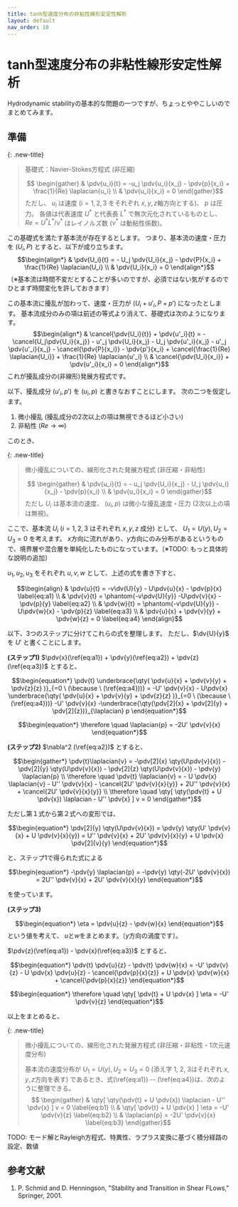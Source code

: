 ```yaml
---
title: tanh型速度分布の非粘性線形安定性解析
layout: default
nav_order: 10
---
```


# tanh型速度分布の非粘性線形安定性解析


Hydrodynamic stabilityの基本的な問題の一つですが、ちょっとややこしいのでまとめてみます。

## 準備

{: .new-title}
> 基礎式：Navier-Stokes方程式 (非圧縮)
> 
> $$ \begin{gather}
& \pdv{u_i}{t} = -u_j \pdv{u_i}{x_j} - \pdv{p}{x_i} + \frac{1}{Re} \laplacian{u_i} \\
& \pdv{u_i}{x_i} = 0
\end{gather}$$
> ただし、 $u_i$ は速度 ($i=1,2,3$ をそれぞれ $x, y, z$軸方向とする)、 $p$ は圧力。
> 各値は代表速度 $U^\ast$ と代表長 $L^\ast$ で無次元化されているものとし、 $Re=U^\ast L^\ast / \nu^\ast$ はレイノルズ数 ($\nu^\ast$ は動粘性係数)。

この基礎式を満たす基本流が存在するとします。
つまり、基本流の速度・圧力を $(U_i, P)$ とすると、以下が成り立ちます。
$$\begin{align*}
& \pdv{U_i}{t} = - U_j \pdv{U_i}{x_j} - \pdv{P}{x_i} + \frac{1}{Re} \laplacian{U_i} \\
& \pdv{U_i}{x_i} = 0
\end{align*}$$
〔※基本流は時間不変だとすることが多いのですが、必須ではない気がするのでひとまず時間変化を許しておきます〕

この基本流に擾乱が加わって、速度・圧力が $(U_i + u'_i, P+p')$ になったとします。
基本流成分のみの項は前述の等式より消えて、基礎式は次のようになります。
$$\begin{align*}
& \cancel{\pdv{U_i}{t}} + \pdv{u'_i}{t} = -
\cancel{U_j\pdv{U_i}{x_j}} - u'_j \pdv{U_i}{x_j} - U_j \pdv{u'_i}{x_j} - u'_j \pdv{u'_i}{x_j} -
\cancel{\pdv{P}{x_i}} - \pdv{p'}{x_i} + \cancel{\frac{1}{Re} \laplacian{U_i}} + \frac{1}{Re} \laplacian{u'_i} \\
& \cancel{\pdv{U_i}{x_i}} + \pdv{u'_i}{x_i} = 0
\end{align*}$$
これが擾乱成分の(非線形)発展方程式です。

以下、擾乱成分 $(u'_i, p')$ を $(u_i, p)$ と書きなおすことにします。
次の二つを仮定します。
1. 微小擾乱 (擾乱成分の2次以上の項は無視できるほど小さい)
2. 非粘性 ($Re \to \infty$)

このとき、

{: .new-title}
> 微小擾乱についての、線形化された発展方程式 (非圧縮・非粘性)
> 
> $$ \begin{gather}
& \pdv{u_i}{t} = - u_j \pdv{U_i}{x_j} - U_j \pdv{u_i}{x_j} - \pdv{p}{x_i} \\
& \pdv{u_i}{x_i} = 0
\end{gather}$$
> ただし $U_i$ は基本流の速度、 $(u_i, p)$ は微小な擾乱速度・圧力 (2次以上の項は無視)。



ここで、基本流 $U_i$ ($i=1,2,3$ はそれぞれ $x,y,z$ 成分) として、 $U_1 = U(y), U_2=U_3=0$ を考えます。 
$x$方向に流れがあり、$y$方向にのみ分布があるというもので、境界層や混合層を単純化したものになっています。〔※TODO: もっと具体的な説明の追加〕

$u_1, u_2, u_3$ をそれぞれ $u, v, w$ として、上述の式を書き下すと、

$$\begin{align}
& \pdv{u}{t} = -v\dv{U}{y} - U\pdv{u}{x} - \pdv{p}{x} \label{eq:a1} \\
& \pdv{v}{t} = \phantom{-v\pdv{U}{y}} -U\pdv{v}{x} - \pdv{p}{y} \label{eq:a2} \\
& \pdv{w}{t} = \phantom{-v\pdv{U}{y}} -U\pdv{w}{x} - \pdv{p}{z} \label{eq:a3} \\
& \pdv{u}{x} + \pdv{v}{y} + \pdv{w}{z} = 0 \label{eq:a4}
\end{align}$$

以下、3つのステップに分けてこれらの式を整理します。
ただし、$\dv{U}{y}$ を $U'$ と書くことにします。

**(ステップ1)** $\pdv{x}(\ref{eq:a1}) + \pdv{y}(\ref{eq:a2}) + \pdv{z}(\ref{eq:a3})$ とすると、

$$\begin{equation*}
\pdv{t} \underbrace{\qty( \pdv{u}{x} + \pdv{v}{y} + \pdv{z}{z} )}_{=0 \ (\because \ (\ref{eq:a4}))} 
= -U' \pdv{v}{x} - U\pdv{x} \underbrace{\qty( \pdv{u}{x} + \pdv{v}{y} + \pdv{z}{z} )}_{=0 \ (\because \ (\ref{eq:a4}))}
-U' \pdv{v}{x}
-\underbrace{\qty(\pdv[2]{x} + \pdv[2]{y} + \pdv[2]{z})}_{\laplacian} p
\end{equation*}$$

$$\begin{equation*}
\therefore \quad \laplacian{p} = -2U' \pdv{v}{x}
\end{equation*}$$

**(ステップ2)** $\nabla^2 (\ref{eq:a2})$ とすると、

$$\begin{gather*}
\pdv{t}\laplacian{v} = -\pdv[2]{x} \qty(U\pdv{v}{x}) - \pdv[2]{y} \qty(U\pdv{v}{x}) - \pdv[2]{z} \qty(U\pdv{v}{x}) - \pdv{y} \laplacian{p} \\
\therefore \quad \pdv{t} \laplacian{v} = - U \pdv{x} \laplacian{v} - U'' \pdv{v}{x} - \cancel{2U' \pdv{v}{x}{y}}  + 2U'' \pdv{v}{x} + \cancel{2U' \pdv{v}{x}{y}} \\
\therefore \quad \qty[ \qty(\pdv{t} + U \pdv{x}) \laplacian - U'' \pdv{x} ] v = 0
\end{gather*}$$

ただし第１式から第２式への変形では、

$$\begin{equation*}
\pdv[2]{y} \qty(U\pdv{v}{x}) = \pdv{y} \qty(U' \pdv{v}{x} + U \pdv{v}{x}{y}) = U'' \pdv{v}{x} + 2U' \pdv{v}{x}{y} + U \pdv{x} \pdv[2]{v}{y}
\end{equation*}$$

と、ステップ1で得られた式による

$$\begin{equation*}
-\pdv{y} \laplacian{p} = -\pdv{y} \qty(-2U' \pdv{v}{x}) = 2U'' \pdv{v}{x} + 2U' \pdv{v}{x}{y}
\end{equation*}$$

を使っています。

**(ステップ3)**

$$\begin{equation*}
\eta = \pdv{u}{z} - \pdv{w}{x}
\end{equation*}$$
という値を考えて、 $u$と$w$をまとめます。〔$y$方向の渦度です〕。

$\pdv{z}(\ref{eq:a1}) - \pdv{x}(\ref{eq:a3})$ とすると、

$$\begin{equation*}
\pdv{t} \pdv{u}{z} - \pdv{t} \pdv{w}{x} = -U' \pdv{v}{z} - U \pdv{x} \pdv{u}{z} - \cancel{\pdv{p}{x}{z}} + U \pdv{x} \pdv{w}{x} + \cancel{\pdv{p}{x}{z}}
\end{equation*}$$

$$\begin{equation*}
\therefore \quad \qty[ \pdv{t} + U \pdv{x} ] \eta = -U' \pdv{v}{z}
\end{equation*}$$


以上をまとめると、

{: .new-title}
> 微小擾乱についての、線形化された発展方程式 (非圧縮・非粘性・1次元速度分布)
> 
> 基本流の速度分布が $U_1 = U(y), U_2=U_3=0$ (添え字 1, 2, 3はそれぞれ $x, y, z$方向を表す) であるとき、式(\ref{eq:a1}) -- (\ref{eq:a4})は、次のように整理できる。
> $$ \begin{gather}
& \qty[ \qty(\pdv{t} + U \pdv{x}) \laplacian - U'' \pdv{x} ] v = 0 \label{eq:b1} \\
& \qty[ \pdv{t} + U \pdv{x} ] \eta = -U' \pdv{v}{z} \label{eq:b2} \\
& \laplacian{p} = -2U' \pdv{v}{x} \label{eq:b3}
\end{gather}$$


TODO: モード解とRayleigh方程式、特異性、ラプラス変換に基づく積分経路の設定、数値

## 参考文献
1. P. Schmid and D. Henningson, "Stability and Transition in Shear FLows," Springer, 2001.
